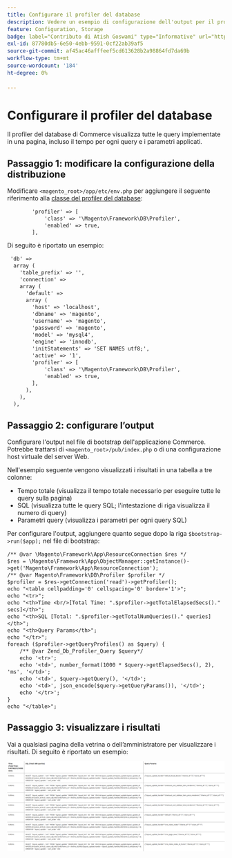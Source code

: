 ```yaml
---
title: Configurare il profiler del database
description: Vedere un esempio di configurazione dell'output per il profiler del database.
feature: Configuration, Storage
badge: label="Contributo di Atish Goswami" type="Informative" url="https://github.com/atishgoswami" tooltip="Atish Goswami"
exl-id: 87780db5-6e50-4ebb-9591-0cf22ab39af5
source-git-commit: af45ac46afffeef5cd613628b2a98864fd7da69b
workflow-type: tm+mt
source-wordcount: '184'
ht-degree: 0%

---
```


# Configurare il profiler del database

Il profiler del database di Commerce visualizza tutte le query implementate in una pagina, incluso il tempo per ogni query e i parametri applicati.

## Passaggio 1: modificare la configurazione della distribuzione

Modificare `<magento_root>/app/etc/env.php` per aggiungere il seguente riferimento alla [classe del profiler del database](https://github.com/magento/magento2/tree/2.4/lib/internal/Magento/Framework/DB/Profiler.php):

```php?start_inline=1
        'profiler' => [
            'class' => '\Magento\Framework\DB\Profiler',
            'enabled' => true,
        ],
```

Di seguito è riportato un esempio:

```php?start_inline=1
 'db' =>
  array (
    'table_prefix' => '',
    'connection' =>
    array (
      'default' =>
      array (
        'host' => 'localhost',
        'dbname' => 'magento',
        'username' => 'magento',
        'password' => 'magento',
        'model' => 'mysql4',
        'engine' => 'innodb',
        'initStatements' => 'SET NAMES utf8;',
        'active' => '1',
        'profiler' => [
            'class' => '\Magento\Framework\DB\Profiler',
            'enabled' => true,
        ],
      ),
    ),
  ),
```

## Passaggio 2: configurare l’output

Configurare l&#39;output nel file di bootstrap dell&#39;applicazione Commerce. Potrebbe trattarsi di `<magento_root>/pub/index.php` o di una configurazione host virtuale del server Web.

Nell&#39;esempio seguente vengono visualizzati i risultati in una tabella a tre colonne:

- Tempo totale (visualizza il tempo totale necessario per eseguire tutte le query sulla pagina)
- SQL (visualizza tutte le query SQL; l&#39;intestazione di riga visualizza il numero di query)
- Parametri query (visualizza i parametri per ogni query SQL)

Per configurare l&#39;output, aggiungere quanto segue dopo la riga `$bootstrap->run($app);` nel file di bootstrap:

```php?start_inline=1
/** @var \Magento\Framework\App\ResourceConnection $res */
$res = \Magento\Framework\App\ObjectManager::getInstance()->get('Magento\Framework\App\ResourceConnection');
/** @var Magento\Framework\DB\Profiler $profiler */
$profiler = $res->getConnection('read')->getProfiler();
echo "<table cellpadding='0' cellspacing='0' border='1'>";
echo "<tr>";
echo "<th>Time <br/>[Total Time: ".$profiler->getTotalElapsedSecs()." secs]</th>";
echo "<th>SQL [Total: ".$profiler->getTotalNumQueries()." queries]</th>";
echo "<th>Query Params</th>";
echo "</tr>";
foreach ($profiler->getQueryProfiles() as $query) {
    /** @var Zend_Db_Profiler_Query $query*/
    echo '<tr>';
    echo '<td>', number_format(1000 * $query->getElapsedSecs(), 2), 'ms', '</td>';
    echo '<td>', $query->getQuery(), '</td>';
    echo '<td>', json_encode($query->getQueryParams()), '</td>';
    echo '</tr>';
}
echo "</table>";
```

## Passaggio 3: visualizzare i risultati

Vai a qualsiasi pagina della vetrina o dell’amministratore per visualizzare i risultati. Di seguito è riportato un esempio:

![Risultati profiler database di esempio](../../assets/configuration/db-profiler-results.png)
